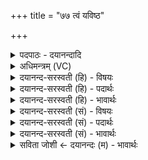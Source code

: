 +++
title = "७७ त्वं यविष्ठ"

+++
<details><summary>पदपाठः - दयानन्दादि</summary>

त्वम्। य॒वि॒ष्ठ॒। दा॒शुषः॑। नॄन्। पा॒हि॒। शृ॒णु॒धि। गिरः॑। रक्ष॑। तो॒कम्। उ॒त। त्मना॑। ७७।
</details>

<details><summary>अधिमन्त्रम् (VC)</summary>

- विश्वेदेवा देवताः
- उशना ऋषिः
- निचृद् गायत्री
- षड्जः
</details>

<details><summary>दयानन्द-सरस्वती (हि) - विषयः</summary>

अब सभापति तथा सेनापति के कर्त्तव्य को अगले मन्त्र में कहा है ॥
</details>

<details><summary>दयानन्द-सरस्वती (हि) - पदार्थः</summary>

पदार्थान्वयभाषाः -  हे (यविष्ठ) पूर्ण युवास्था को प्राप्त राजन् ! (त्वम्) तू (दाशुषः) विद्यादाता (नॄन्) मनुष्यों की (पाहि) रक्षा कर और इनकी (गिरः) विद्या शिक्षायुक्त वाणियों को (शृणुधि) सुन। जो वीर पुरुष युद्ध में मर जावे, उसके (तोकम्) छोटे सन्तानों की (उत) और स्त्री आदि की भी (त्मना) आत्मा से (रक्ष) रक्षा कर ॥७७ ॥
</details>

<details><summary>दयानन्द-सरस्वती (हि) - भावार्थः</summary>

भावार्थभाषाः -  सभा और सेना के अधिष्ठाताओं को दो कर्म अवश्य कर्त्तव्य हैं, एक विद्वानों का पालन और उनके उपदेश का श्रवण, दूसरा युद्ध में मरे हुओं के सन्तान, स्त्री आदि का पालन। ऐसे आचरण करनेवाले पुरुष के सदैव विजय, धन और सुख की वृद्धि होती है ॥७७ ॥ इस अठारहवें अध्याय में गणितविद्या राजा प्रजा और पढ़ने पढ़ाने हारे पुरुषों के कर्म आदि के वर्णन से इस अध्याय में कहे हुए अर्थों की पूर्व अध्याय में कहे हुए अर्थों के साथ सङ्गति है, यह जानना चाहिये ॥ इति श्रीमत्परमहंसपरिव्राजकाचार्याणां परमविदुषां श्रीविरजानन्दसरस्वतीस्वामिनां शिष्येण श्रीमत्परमहंसपरिव्राजकाचार्येण श्रीदयानदसरस्वतीस्वामिना निर्मिते संस्कृतार्य्यभाषाभ्यां समन्विते सुप्रमाणयुक्ते यजुर्वेदभाष्येऽष्टादशोऽध्यायः सम्पूर्णः ॥१८॥
</details>

<details><summary>दयानन्द-सरस्वती (सं) - विषयः</summary>

अथ सभेशसेनेशयोः कर्त्तव्यमाह ॥
</details>

<details><summary>दयानन्द-सरस्वती (सं) - पदार्थः</summary>

पदार्थान्वयभाषाः -  हे यविष्ठ राजन् ! त्वं दाशुषो नॄन् पाह्येतेषां गिरः शृणुधि, यो वीरो युद्धे म्रियेत तस्य तोकं त्मना रक्षोतापि स्त्रियादिकं च ॥७७ ॥
</details>

<details><summary>दयानन्द-सरस्वती (सं) - भावार्थः</summary>

भावार्थभाषाः -  सभेशसेनेशयोर्द्वे कर्मणी अवश्यं कर्त्तव्ये स्तः, एकं विदुषां पालनं तदुपदेशश्रवणञ्च, द्वितीयं युद्धे हतानामपत्यस्त्र्यादिपालनञ्चैवं समाचरतां पुरुषाणां सदैव विजयः श्रीः सुखानि च भवन्तीति विद्वद्भिर्ध्येयम् ॥७७ ॥ अत्र गणितविद्याराजप्रजापाठकपाठककर्मादिवर्णनादेतदध्यायोक्तार्थानां पूर्वाध्यायोक्तार्थैः सह सङ्गतिरस्तीति बोध्यम् ॥
</details>

<details><summary>सविता जोशी ← दयानन्दः (म) - भावार्थः</summary>

भावार्थभाषाः -  सभा व सेनेच्या अधिष्ठात्यांनी दोन प्रकारची कर्तव्ये अवश्य पार पाडली पाहिजेत. एक म्हणजे विद्वानांचे पालन व त्यांच्या उपदेशाचे श्रवण. दुसरे युद्धात मृत्यू पावलेल्या व्यक्तींच्या स्री व पुत्रांचे पालन. अशा प्रकारचे आचरण करणाऱ्या माणसांना सदैव विजय धनाची प्राप्ती व सुखाची वृद्धी होते.
</details>